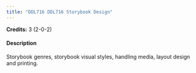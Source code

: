 ```yaml
---
title: "DDL716 DDL716 Storybook Design"
---
```

**Credits:** 3 (2-0-2)

#### Description
Storybook genres, storybook visual styles, handling media, layout design and printing.